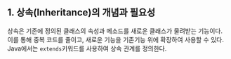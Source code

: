 ## 1. 상속(Inheritance)의 개념과 필요성
상속은 기존에 정의된 클래스의 속성과 메소드를 새로운 클래스가 물려받는 기능이다. 이를 통해 중복 코드를 줄이고, 새로운 기능을 기존기능 위에 확장하여 사용할 수 있다. Java에서는 ```extends```키워드를 사용하여 상속 관계를 정의한다.
